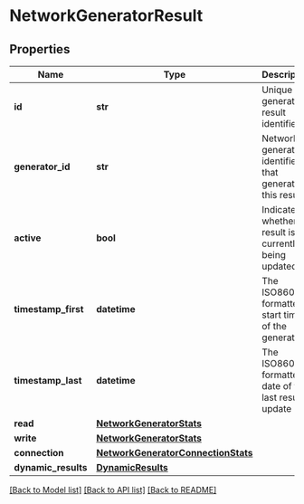 # NetworkGeneratorResult

## Properties
Name | Type | Description | Notes
------------ | ------------- | ------------- | -------------
**id** | **str** | Unique generator result identifier | 
**generator_id** | **str** | Network generator identifier that generated this result | [optional] 
**active** | **bool** | Indicates whether the result is currently being updated | 
**timestamp_first** | **datetime** | The ISO8601-formatted start time of the generator | 
**timestamp_last** | **datetime** | The ISO8601-formatted date of the last result update | 
**read** | [**NetworkGeneratorStats**](NetworkGeneratorStats.md) |  | 
**write** | [**NetworkGeneratorStats**](NetworkGeneratorStats.md) |  | 
**connection** | [**NetworkGeneratorConnectionStats**](NetworkGeneratorConnectionStats.md) |  | 
**dynamic_results** | [**DynamicResults**](DynamicResults.md) |  | [optional] 

[[Back to Model list]](../README.md#documentation-for-models) [[Back to API list]](../README.md#documentation-for-api-endpoints) [[Back to README]](../README.md)


